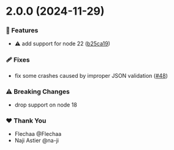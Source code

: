 # 2.0.0 (2024-11-29)

### 🚀 Features

- ⚠️ add support for node 22 ([b25ca19](https://github.com/UnownHash/Rotom/commit/b25ca19))

### 🩹 Fixes

- fix some crashes caused by improper JSON validation ([#48](https://github.com/UnownHash/Rotom/pull/48))

### ⚠️ Breaking Changes

- drop support on node 18

### ❤️ Thank You

- Flechaa @Flechaa
- Naji Astier @na-ji
